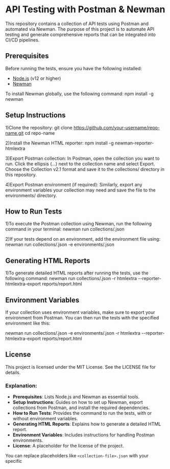 # API Testing with Postman & Newman

This repository contains a collection of API tests using Postman and automated via Newman. The purpose of this project is to automate API testing and generate comprehensive reports that can be integrated into CI/CD pipelines.

## Prerequisites
Before running the tests, ensure you have the following installed:

- [Node.js](https://nodejs.org/) (v12 or higher)
- [Newman](https://www.npmjs.com/package/newman)

To install Newman globally, use the following command:
npm install -g newman

## Setup Instructions
1)Clone the repository:
git clone https://github.com/your-username/repo-name.git
cd repo-name

2)Install the Newman HTML reporter:
npm install -g newman-reporter-htmlextra

3)Export Postman collection:
In Postman, open the collection you want to run.
Click the ellipsis (...) next to the collection name and select Export.
Choose the Collection v2.1 format and save it to the collections/ directory in this repository.

4)Export Postman environment (if required):
Similarly, export any environment variables your collection may need and save the file to the environments/ directory.

## How to Run Tests
1)To execute the Postman collection using Newman, run the following command in your terminal:
newman run collections/<collection-file>.json

2)If your tests depend on an environment, add the environment file using:
newman run collections/<collection-file>.json -e environments/<environment-file>.json

## Generating HTML Reports
1)To generate detailed HTML reports after running the tests, use the following command:
newman run collections/<collection-file>.json -r htmlextra --reporter-htmlextra-export reports/report.html

## Environment Variables
If your collection uses environment variables, make sure to export your environment from Postman. You can then run the tests with the specified environment like this:

newman run collections/<collection-file>.json -e environments/<environment-file>.json -r htmlextra --reporter-htmlextra-export reports/report.html

## License
This project is licensed under the MIT License. See the LICENSE file for details.

### Explanation:
- **Prerequisites**: Lists Node.js and Newman as essential tools.
- **Setup Instructions**: Guides on how to set up Newman, export collections from Postman, and install the required dependencies.
- **How to Run Tests**: Provides the command to run the tests, with or without environment variables.
- **Generating HTML Reports**: Explains how to generate a detailed HTML report.
- **Environment Variables**: Includes instructions for handling Postman environments.
- **License**: A placeholder for the license of the project.

You can replace placeholders like `<collection-file>.json` with your specific
